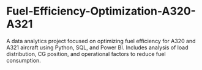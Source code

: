 # Fuel-Efficiency-Optimization-A320-A321
A data analytics project focused on optimizing fuel efficiency for A320 and A321 aircraft using Python, SQL, and Power BI. Includes analysis of load distribution, CG position, and operational factors to reduce fuel consumption.
